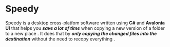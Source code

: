 # Speedy
Speedy is a desktop cross-platfom software written using **C#** and **Avalonia UI** that helps you ***save a lot of time*** when copying a new version of a folder to a new place . 
It does that by ***only copying the changed files into the destination*** without the need to recopy everything .
